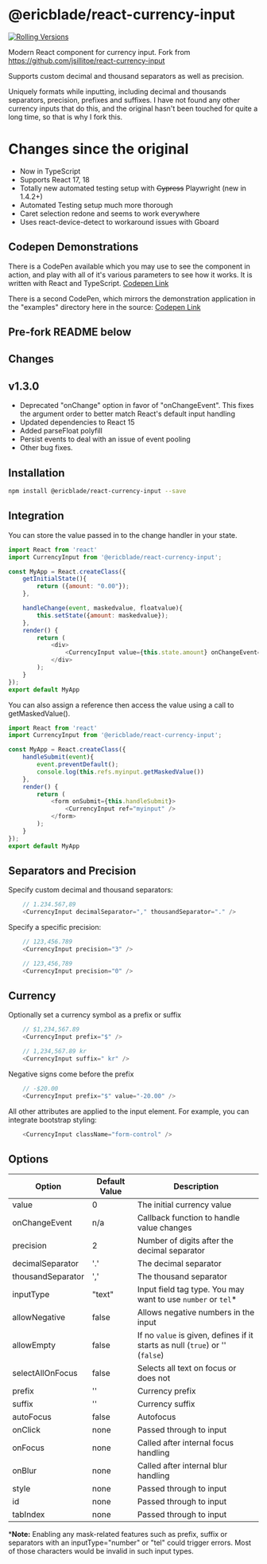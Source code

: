 # @ericblade/react-currency-input

[![Rolling Versions](https://img.shields.io/badge/Rolling%20Versions-Enabled-brightgreen)](https://rollingversions.com/ericblade/react-currency-input)

Modern React component for currency input. Fork from https://github.com/jsillitoe/react-currency-input

Supports custom decimal and thousand separators as well as precision.

Uniquely formats while inputting, including decimal and thousands separators, precision, prefixes and suffixes.  I have not found any other currency inputs that do this, and the original hasn't been touched for quite a long time, so that is why I fork this.

# Changes since the original

- Now in TypeScript
- Supports React 17, 18
- Totally new automated testing setup with ~~Cypress~~ Playwright (new in 1.4.2+)
- Automated Testing setup much more thorough
- Caret selection redone and seems to work everywhere
- Uses react-device-detect to workaround issues with Gboard

## Codepen Demonstrations

There is a CodePen available which you may use to see the component in action, and play with all of it's various parameters to see how it works.  It is written with React and TypeScript.
[Codepen Link](https://codepen.io/ericblade/pen/NWaLbGK)

There is a second CodePen, which mirrors the demonstration application in the "examples" directory here in the source: [Codepen Link](https://codepen.io/ericblade/pen/JjraWdG)

## Pre-fork README below

## Changes

## v1.3.0

- Deprecated "onChange" option in favor of "onChangeEvent". This fixes the argument order to better match React's default input handling
- Updated dependencies to React 15
- Added parseFloat polyfill
- Persist events to deal with an issue of event pooling
- Other bug fixes.

## Installation

```bash
npm install @ericblade/react-currency-input --save
```

## Integration

You can store the value passed in to the change handler in your state.

```javascript
import React from 'react'
import CurrencyInput from '@ericblade/react-currency-input';

const MyApp = React.createClass({
    getInitialState(){
        return ({amount: "0.00"});
    },

    handleChange(event, maskedvalue, floatvalue){
        this.setState({amount: maskedvalue});
    },
    render() {
        return (
            <div>
                <CurrencyInput value={this.state.amount} onChangeEvent={this.handleChange}/>
            </div>
        );
    }
});
export default MyApp
```

You can also assign a reference then access the value using a call to getMaskedValue().

```javascript
import React from 'react'
import CurrencyInput from '@ericblade/react-currency-input';

const MyApp = React.createClass({
    handleSubmit(event){
        event.preventDefault();
        console.log(this.refs.myinput.getMaskedValue())
    },
    render() {
        return (
            <form onSubmit={this.handleSubmit}>
                <CurrencyInput ref="myinput" />
            </form>
        );
    }
});
export default MyApp
```

## Separators and Precision

Specify custom decimal and thousand separators:

```javascript
    // 1.234.567,89
    <CurrencyInput decimalSeparator="," thousandSeparator="." />
```

Specify a specific precision:

```javascript
    // 123,456.789
    <CurrencyInput precision="3" />
```

```javascript
    // 123,456,789
    <CurrencyInput precision="0" />
```

## Currency

Optionally set a currency symbol as a prefix or suffix

```javascript
    // $1,234,567.89
    <CurrencyInput prefix="$" />
```

```javascript
    // 1,234,567.89 kr
    <CurrencyInput suffix=" kr" />
```

Negative signs come before the prefix

```javascript
    // -$20.00
    <CurrencyInput prefix="$" value="-20.00" />
```

All other attributes are applied to the input element. For example, you can integrate bootstrap styling:

```javascript
    <CurrencyInput className="form-control" />
```

## Options

Option            | Default Value | Description
----------------- | ------------- | -----------------------------------------------------------------------------
value             | 0             | The initial currency value
onChangeEvent     | n/a           | Callback function to handle value changes
precision         | 2             | Number of digits after the decimal separator
decimalSeparator  | '.'           | The decimal separator
thousandSeparator | ','           | The thousand separator
inputType         | "text"        | Input field tag type. You may want to use `number` or `tel`*
allowNegative     | false         | Allows negative numbers in the input
allowEmpty        | false         | If no `value` is given, defines if it starts as null (`true`) or '' (`false`)
selectAllOnFocus  | false         | Selects all text on focus or does not
prefix            | ''            | Currency prefix
suffix            | ''            | Currency suffix
autoFocus         | false         | Autofocus
onClick           | none          | Passed through to input
onFocus           | none          | Called after internal focus handling
onBlur            | none          | Called after internal blur handling
style             | none          | Passed through to input
id                | none          | Passed through to input
tabIndex          | none          | Passed through to input

***Note:** Enabling any mask-related features such as prefix, suffix or separators with an inputType="number" or "tel" could trigger errors. Most of those characters would be invalid in such input types.
